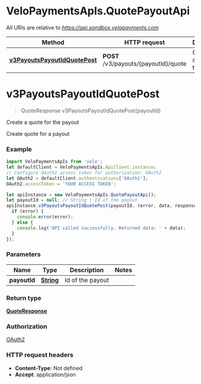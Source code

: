 # VeloPaymentsApIs.QuotePayoutApi

All URIs are relative to *https://api.sandbox.velopayments.com*

Method | HTTP request | Description
------------- | ------------- | -------------
[**v3PayoutsPayoutIdQuotePost**](QuotePayoutApi.md#v3PayoutsPayoutIdQuotePost) | **POST** /v3/payouts/{payoutId}/quote | Create a quote for the payout


<a name="v3PayoutsPayoutIdQuotePost"></a>
# **v3PayoutsPayoutIdQuotePost**
> QuoteResponse v3PayoutsPayoutIdQuotePost(payoutId)

Create a quote for the payout

Create quote for a payout

### Example
```javascript
import VeloPaymentsApIs from 'velo';
let defaultClient = VeloPaymentsApIs.ApiClient.instance;
// Configure OAuth2 access token for authorization: OAuth2
let OAuth2 = defaultClient.authentications['OAuth2'];
OAuth2.accessToken = 'YOUR ACCESS TOKEN';

let apiInstance = new VeloPaymentsApIs.QuotePayoutApi();
let payoutId = null; // String | Id of the payout
apiInstance.v3PayoutsPayoutIdQuotePost(payoutId, (error, data, response) => {
  if (error) {
    console.error(error);
  } else {
    console.log('API called successfully. Returned data: ' + data);
  }
});
```

### Parameters

Name | Type | Description  | Notes
------------- | ------------- | ------------- | -------------
 **payoutId** | [**String**](.md)| Id of the payout | 

### Return type

[**QuoteResponse**](QuoteResponse.md)

### Authorization

[OAuth2](../README.md#OAuth2)

### HTTP request headers

 - **Content-Type**: Not defined
 - **Accept**: application/json

